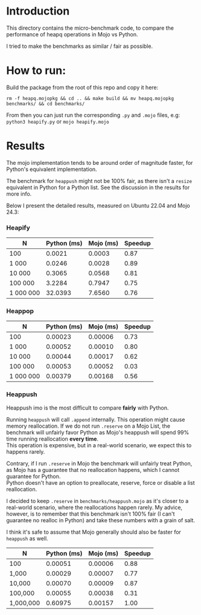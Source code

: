 # Introduction
This directory contains the micro-benchmark code, to compare the performance of
heapq operations in Mojo vs Python.

I tried to make the benchmarks as similar / fair as possible.

# How to run:
Build the package from the root of this repo and copy it here:

`rm -f heapq.mojopkg && cd .. && make build && mv heapq.mojopkg benchmarks/ && cd benchmarks/`

From then you can just run the corresponding `.py` and `.mojo` files, e.g:
`python3 heapify.py` or `mojo heapify.mojo`

# Results
The mojo implementation tends to be around order of magnitude faster, for Python's equivalent implementation.

The benchmark for `heappush` might not be 100% fair, as there isn't a `resize` equivalent in Python for a Python list. See the discussion in the results for more info.

Below I present the detailed results, measured on Ubuntu 22.04 and Mojo 24.3:

### Heapify

| N          | Python (ms) | Mojo (ms) | Speedup |
|------------|--------------|-----------|---------|
| 100        | 0.0021       | 0.0003    | 0.87    |
| 1 000      | 0.0246       | 0.0028    | 0.89    |
| 10 000     | 0.3065       | 0.0568    | 0.81    |
| 100 000    | 3.2284       | 0.7947    | 0.75    |
| 1 000 000  | 32.0393      | 7.6560    | 0.76    |

### Heappop
| N          | Python (ms) | Mojo (ms) | Speedup |
|------------|--------------|-----------|---------|
| 100        | 0.00023      | 0.00006   | 0.73    |
| 1 000      | 0.00052      | 0.00010   | 0.80    |
| 10 000     | 0.00044      | 0.00017   | 0.62    |
| 100 000    | 0.00053      | 0.00052   | 0.03    |
| 1 000 000  | 0.00379      | 0.00168   | 0.56    |

### Heappush
Heappush imo is the most difficult to compare **fairly** with Python.

Running `heappush` will call `.append` internally. This operation might cause memory reallocation. If we do not run `.reserve` on a Mojo List, the benchmark will unfairly favor Python as Mojo's heappush will spend 99% time running reallocation **every time**.  
This operation is expensive, but in a real-world scenario, we expect this to happens rarely.

Contrary, if I run `.reserve` in Mojo the benchmark will unfairly treat Python, as Mojo has a guarantee that no reallocation happens, which I cannot guarantee for Python.  
Python doesn't have an option to preallocate, reserve, force or disable a list reallocation.

I decided to keep `.reserve` in `benchmarks/heappush.mojo` as it's closer to a real-world scenario, where the reallocations happen rarely. My advice, however, is to remember that this benchmark isn't 100% fair (I can't guarantee no realloc in Python) and take these numbers with a grain of salt. 

I think it's safe to assume that Mojo generally should also be faster for `heappush` as well.

| N          | Python (ms) | Mojo (ms) | Speedup |
|------------|--------------|-----------|---------|
| 100        | 0.00051      | 0.00006   | 0.88    |
| 1,000      | 0.00029      | 0.00007   | 0.77    |
| 10,000     | 0.00070      | 0.00009   | 0.87    |
| 100,000    | 0.00055      | 0.00038   | 0.31    |
| 1,000,000  | 0.60975      | 0.00157   | 1.00    |
